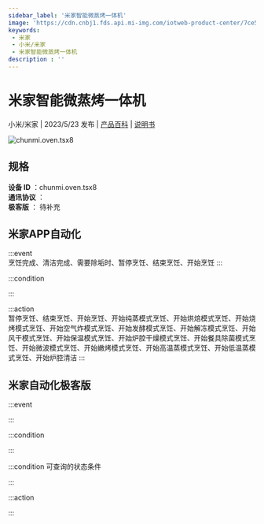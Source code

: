 ```yaml
---
sidebar_label: '米家智能微蒸烤一体机'
image: 'https://cdn.cnbj1.fds.api.mi-img.com/iotweb-product-center/7ce5e572d1a878cc13aba4b75f6ffcf0_1672908541668.png?GalaxyAccessKeyId=AKVGLQWBOVIRQ3XLEW&Expires=9223372036854775807&Signature=zAfyy3aS0PlX6noU0PWBwfPAykU='
keywords: 
 - 米家
 - 小米/米家
 - 米家智能微蒸烤一体机
description : ''
---
```

# 米家智能微蒸烤一体机

小米/米家 | 2023/5/23 发布 | [产品百科](https://home.mi.com/webapp/content/baike/product/index.html?model=chunmi.oven.tsx8/) | [说明书](https://home.mi.com/views/introduction.html?model=chunmi.oven.tsx8&region=cn)

![chunmi.oven.tsx8](https://cdn.cnbj1.fds.api.mi-img.com/iotweb-product-center/7ce5e572d1a878cc13aba4b75f6ffcf0_1672908541668.png?GalaxyAccessKeyId=AKVGLQWBOVIRQ3XLEW&Expires=9223372036854775807&Signature=zAfyy3aS0PlX6noU0PWBwfPAykU=)

## 规格  
> 
**设备 ID** ：chunmi.oven.tsx8  
**通讯协议** ：  
**极客版**  ： 待补充 


## 米家APP自动化  

:::event  
烹饪完成、清洁完成、需要除垢时、暂停烹饪、结束烹饪、开始烹饪
:::

:::condition  

:::

:::action   
暂停烹饪、结束烹饪、开始烹饪、开始纯蒸模式烹饪、开始烘焙模式烹饪、开始烧烤模式烹饪、开始空气炸模式烹饪、开始发酵模式烹饪、开始解冻模式烹饪、开始风干模式烹饪、开始保温模式烹饪、开始炉腔干燥模式烹饪、开始餐具除菌模式烹饪、开始微波模式烹饪、开始嫩烤模式烹饪、开始高温蒸模式烹饪、开始低温蒸模式烹饪、开始炉腔清洁
:::

## 米家自动化极客版  

:::event  

:::

:::condition  

:::

:::condition 可查询的状态条件  

:::

:::action  

:::

        
